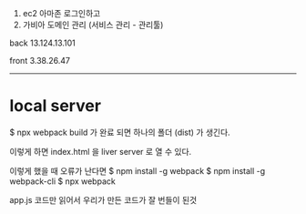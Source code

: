 1. ec2 아마존 로그인하고
2. 가비아 도메인 관리 (서비스 관리 - 관리툴)

back
13.124.13.101

front
3.38.26.47

------------------------------------------
# local  server

$ npx webpack
build 가 완료 되면 하나의 폴더 (dist) 가 생긴다.

이렇게 하면 index.html 을 liver server 로 열 수 있다.


이렇게 했을 때 오류가 난다면
$ npm install -g webpack
$ npm install -g webpack-cli
$ npx webpack

app.js 코드만 읽어서 우리가 만든 코드가 잘 번들이 된것


